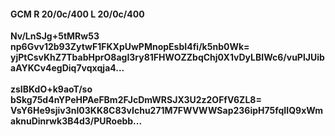 #### GCM R 20/0c/400 L 20/0c/400
**Nv/LnSJg+5tMRw53**<br/>**np6Gvv12b93ZytwF1FKXpUwPMnopEsbI4fi/k5nb0Wk=**<br/>**yjPtCsvKhZ7TbabHprO8agI3ry81FHWOZZbqChj0X1vDyLBIWc6/vuPlJUibaAYKCv4egDiq7vqxqja4...**<br/><br/>
**zsIBKdO+k9aoT/so**<br/>**bSkg75d4nYPeHPAeFBm2FJcDmWRSJX3U2z2OFfV6ZL8=**<br/>**VsY6He9sjiv3nI03KK8C83vIchu271M7FWVWWSap236ipH75fqIIQ9xWmaknuDinrwk3B4d3/PURoebb...**